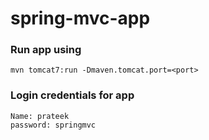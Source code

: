 # spring-mvc-app

### Run app using

```
mvn tomcat7:run -Dmaven.tomcat.port=<port>
```

### Login credentials for app

```
Name: prateek
password: springmvc
```